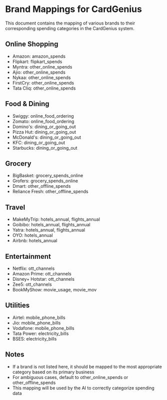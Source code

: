 # Brand Mappings for CardGenius

This document contains the mapping of various brands to their corresponding spending categories in the CardGenius system.

## Online Shopping
- Amazon: amazon_spends
- Flipkart: flipkart_spends
- Myntra: other_online_spends
- Ajio: other_online_spends
- Nykaa: other_online_spends
- FirstCry: other_online_spends
- Tata Cliq: other_online_spends

## Food & Dining
- Swiggy: online_food_ordering
- Zomato: online_food_ordering
- Domino's: dining_or_going_out
- Pizza Hut: dining_or_going_out
- McDonald's: dining_or_going_out
- KFC: dining_or_going_out
- Starbucks: dining_or_going_out

## Grocery
- BigBasket: grocery_spends_online
- Grofers: grocery_spends_online
- Dmart: other_offline_spends
- Reliance Fresh: other_offline_spends

## Travel
- MakeMyTrip: hotels_annual, flights_annual
- Goibibo: hotels_annual, flights_annual
- Yatra: hotels_annual, flights_annual
- OYO: hotels_annual
- Airbnb: hotels_annual

## Entertainment
- Netflix: ott_channels
- Amazon Prime: ott_channels
- Disney+ Hotstar: ott_channels
- Zee5: ott_channels
- BookMyShow: movie_usage, movie_mov

## Utilities
- Airtel: mobile_phone_bills
- Jio: mobile_phone_bills
- Vodafone: mobile_phone_bills
- Tata Power: electricity_bills
- BSES: electricity_bills

## Notes
- If a brand is not listed here, it should be mapped to the most appropriate category based on its primary business
- For ambiguous cases, default to other_online_spends or other_offline_spends
- This mapping will be used by the AI to correctly categorize spending data 